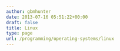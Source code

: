 ```yaml
---
author: gbmhunter
date: 2013-07-16 05:51:22+00:00
draft: false
title: Linux
type: page
url: /programming/operating-systems/linux
---
```

